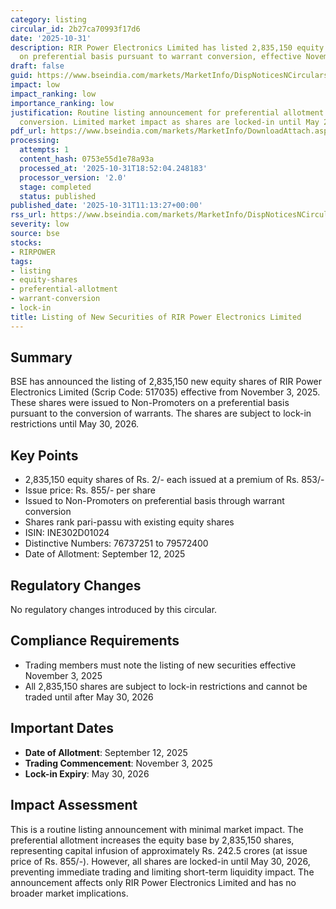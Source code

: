 ```yaml
---
category: listing
circular_id: 2b27ca70993f17d6
date: '2025-10-31'
description: RIR Power Electronics Limited has listed 2,835,150 equity shares issued
  on preferential basis pursuant to warrant conversion, effective November 3, 2025.
draft: false
guid: https://www.bseindia.com/markets/MarketInfo/DispNoticesNCirculars.aspx?Noticeid={BC5291CE-BF96-4655-A8ED-EE93E94F9CC0}&noticeno=20251031-15&dt=10/31/2025&icount=15&totcount=66&flag=0
impact: low
impact_ranking: low
importance_ranking: low
justification: Routine listing announcement for preferential allotment through warrant
  conversion. Limited market impact as shares are locked-in until May 2026.
pdf_url: https://www.bseindia.com/markets/MarketInfo/DownloadAttach.aspx?id=20251031-15&attachedId=
processing:
  attempts: 1
  content_hash: 0753e55d1e78a93a
  processed_at: '2025-10-31T18:52:04.248183'
  processor_version: '2.0'
  stage: completed
  status: published
published_date: '2025-10-31T11:13:27+00:00'
rss_url: https://www.bseindia.com/markets/MarketInfo/DispNoticesNCirculars.aspx?Noticeid={BC5291CE-BF96-4655-A8ED-EE93E94F9CC0}&noticeno=20251031-15&dt=10/31/2025&icount=15&totcount=66&flag=0
severity: low
source: bse
stocks:
- RIRPOWER
tags:
- listing
- equity-shares
- preferential-allotment
- warrant-conversion
- lock-in
title: Listing of New Securities of RIR Power Electronics Limited
---
```


## Summary

BSE has announced the listing of 2,835,150 new equity shares of RIR Power Electronics Limited (Scrip Code: 517035) effective from November 3, 2025. These shares were issued to Non-Promoters on a preferential basis pursuant to the conversion of warrants. The shares are subject to lock-in restrictions until May 30, 2026.

## Key Points

- 2,835,150 equity shares of Rs. 2/- each issued at a premium of Rs. 853/-
- Issue price: Rs. 855/- per share
- Issued to Non-Promoters on preferential basis through warrant conversion
- Shares rank pari-passu with existing equity shares
- ISIN: INE302D01024
- Distinctive Numbers: 76737251 to 79572400
- Date of Allotment: September 12, 2025

## Regulatory Changes

No regulatory changes introduced by this circular.

## Compliance Requirements

- Trading members must note the listing of new securities effective November 3, 2025
- All 2,835,150 shares are subject to lock-in restrictions and cannot be traded until after May 30, 2026

## Important Dates

- **Date of Allotment**: September 12, 2025
- **Trading Commencement**: November 3, 2025
- **Lock-in Expiry**: May 30, 2026

## Impact Assessment

This is a routine listing announcement with minimal market impact. The preferential allotment increases the equity base by 2,835,150 shares, representing capital infusion of approximately Rs. 242.5 crores (at issue price of Rs. 855/-). However, all shares are locked-in until May 30, 2026, preventing immediate trading and limiting short-term liquidity impact. The announcement affects only RIR Power Electronics Limited and has no broader market implications.